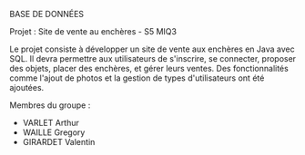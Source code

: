 BASE DE DONNÉES

Projet : Site de vente au enchères - S5 MIQ3

Le projet consiste à développer un site de vente aux enchères en Java avec SQL.
Il devra permettre aux utilisateurs de s'inscrire, se connecter, proposer des objets, placer des enchères, et gérer leurs ventes.
Des fonctionnalités comme l'ajout de photos et la gestion de types d'utilisateurs ont été ajoutées.

Membres du groupe :
- VARLET Arthur
- WAILLE Gregory
- GIRARDET Valentin

